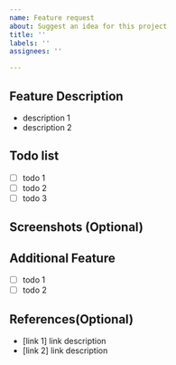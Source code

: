 ```yaml
---
name: Feature request
about: Suggest an idea for this project
title: ''
labels: ''
assignees: ''

---
```


## Feature Description
- description 1
- description 2

## Todo list

- [ ] todo 1
- [ ] todo 2
- [ ] todo 3

## Screenshots (Optional)

## Additional Feature
- [ ] todo 1
- [ ] todo 2

## References(Optional)
- [link 1] link description
- [link 2] link description
